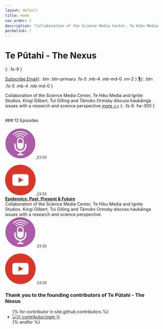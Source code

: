 ```yaml
---
layout: default
title: Home
nav_order: 1
description: "Collaboration of the Science Media Center, Te Hiku Media and Ignite Studios. Kingi Gilbert, Tui Gilling and Tāmoko Ormsby discuss haukāinga issues with a research and science perspective."
permalink: /
---
```


# Te Pūtahi - The Nexus
{: .fs-9 }

[Subscribe Email](#getting-started){: .btn .btn-primary .fs-5 .mb-4 .mb-md-0 .mr-2 } 
[🎙](https://github.com/pmarsceill/just-the-docs){: .btn .fs-5 .mb-4 .mb-md-0 }

Collaboration of the Science Media Center, Te Hiku Media and Ignite Studios. Kingi Gilbert, Tui Gilling and Tāmoko Ormsby discuss haukāinga issues with a research and science perspective [more >>](/docs/team)
{: .fs-6 .fw-300 }

<br/>
### 12 Episodes
<br/><br/>
<div class="wrapper">
  <div class="boxL">
    <a href="https://vimeo.com/412176526" data-lity>
    <img class="play" src="https://raw.githubusercontent.com/fullakingi/just-the-docs/master/assets/images/btn-pod-1%401x.png">
    </a>
    <small>23:33</small>
    <br><br>
    <a href="https://vimeo.com/412176526" data-lity>
    <img class="play" src="https://raw.githubusercontent.com/fullakingi/just-the-docs/master/assets/images/btn-vid-1%401x.png">
    </a>
    <small>23:33</small>
  </div>
  <div class="boxR">
    <strong><a href="/docs/episodes/episode01">Epidemics: Past, Present & Future</a></strong><br>Collaboration of the Science Media Center, Te Hiku Media and Ignite Studios. Kingi Gilbert, Tui Gilling and Tāmoko Ormsby discuss haukāinga issues with a research and science perspective.
  </div>
  <div class="boxL">
  <img class="play" src="https://raw.githubusercontent.com/fullakingi/just-the-docs/master/assets/images/btn-pod-1%401x.png">
  <small>23:33</small>
  <br><br>
  <img class="play" src="https://raw.githubusercontent.com/fullakingi/just-the-docs/master/assets/images/btn-vid-1%401x.png">
  <small>23:33</small>
  </div>
  <div class="boxR d"></div>
</div>

### Thank you to the founding contributors of Te Pūtahi - The Nexus

<ul class="list-style-none">
{% for contributor in site.github.contributors %}
  <li class="d-inline-block mr-1">
     <a href="{{ contributor.html_url }}"><img src="{{ contributor.avatar_url }}" width="32" height="32" alt="{{ contributor.login }}"/></a>
  </li>
{% endfor %}
</ul>